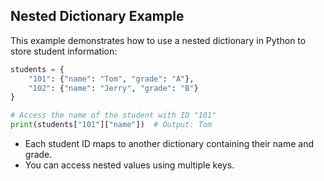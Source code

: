 ## Nested Dictionary Example

This example demonstrates how to use a nested dictionary in Python to store student information:

```python
students = {
    "101": {"name": "Tom", "grade": "A"},
    "102": {"name": "Jerry", "grade": "B"}
}

# Access the name of the student with ID "101"
print(students["101"]["name"])  # Output: Tom
```

- Each student ID maps to another dictionary containing their name and grade.
- You can access nested values using multiple keys.
